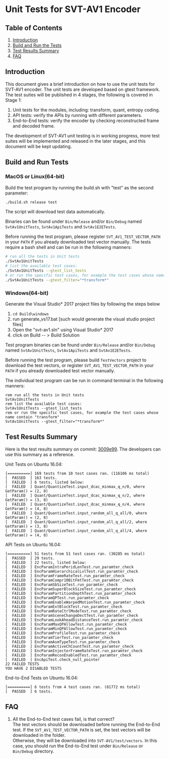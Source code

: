 # Unit Tests for SVT-AV1 Encoder

## Table of Contents

1. [Introduction](#Introduction)
2. [Build and Run the Tests](#Build-the-tests)
3. [Test Results Summary](#Test-Results)
4. [FAQ](#FAQ)

## Introduction

This document gives a brief introduction on how to use the unit tests for SVT-AV1 encoder. The unit tests are developed based on gtest framework. The test suites will be published in 4 stages, the following is covered in Stage 1:

1. Unit tests for the modules, including: transform, quant, entropy coding.
2. API tests: verify the APIs by running with different parameters.
3. End-to-End tests: verify the encoder by checking reconstructed frame and decoded frame.

The development of SVT-AV1 unit testing is in working progress, more test suites will be implemented and released in the later stages, and this document will be kept updating.

## Build and Run Tests

### MacOS or Linux(64-bit)

Build the test program by running the build.sh with "test" as the second parameter:

``` bash
./build.sh release test
```

The script will download test data automatically.

Binaries can be found under `Bin/Release` and/or `Bin/Debug` named `SvtAv1UnitTests`, `SvtAv1ApiTests` and `SvtAv1E2ETests`.

Before running the test program, please register `SVT_AV1_TEST_VECTOR_PATH` in your `PATH` if you already downloaded test vector manually. The tests require a bash shell and can be run in the following manners:

``` bash
# run all the tests in Unit tests
./SvtAv1UnitTests
# list the available test cases:
./SvtAv1UnitTests --gtest_list_tests
# or run the specific test cases, for example the test cases whose name contain "transform"
./SvtAv1UnitTests --gtest_filter="*transform*"
```

### Windows(64-bit)

Generate the Visual Studio* 2017 project files by following the steps below

1. `cd Build\windows`
2. run generate_vs17.bat [such would generate the visual studio project files]
3. Open the "svt-av1.sln" using Visual Studio* 2017
4. click on Build -- > Build Solution

Test program binaries can be found under `Bin/Release` and/or `Bin/Debug` named `SvtAv1UnitTests`, `SvtAv1ApiTests` and `SvtAv1E2ETests`.

Before running the test program, please build `TestVectors` project to download the test vectors, or register `SVT_AV1_TEST_VECTOR_PATH` in your `PATH` if you already downloaded test vector manually.

The individual test program can be run in command terminal in the following manners:

``` batch
rem run all the tests in Unit tests
SvtAv1UnitTests
rem list the available test cases:
SvtAv1UnitTests --gtest_list_tests
rem or run the specific test cases, for example the test cases whose name contain "transform"
SvtAv1UnitTests --gtest_filter="*transform*"
```

## Test Results Summary

Here is the test results summary on commit: [3009e99](https://github.com/OpenVisualCloud/SVT-AV1/commit/3009e99f32e3476e028aadd17a265630f80a8e36). The developers can use this summary as a reference.

Unit Tests on Ubuntu 16.04:

``` none
[==========] 169 tests from 10 test cases ran. (116106 ms total)
[  PASSED  ] 163 tests.
[  FAILED  ] 6 tests, listed below:
[  FAILED  ] Quant/QuantizeTest.input_dcac_minmax_q_n/0, where GetParam() = (2, 8)
[  FAILED  ] Quant/QuantizeTest.input_dcac_minmax_q_n/2, where GetParam() = (3, 8)
[  FAILED  ] Quant/QuantizeTest.input_dcac_minmax_q_n/4, where GetParam() = (4, 8)
[  FAILED  ] Quant/QuantizeTest.input_random_all_q_all/0, where GetParam() = (2, 8)
[  FAILED  ] Quant/QuantizeTest.input_random_all_q_all/2, where GetParam() = (3, 8)
[  FAILED  ] Quant/QuantizeTest.input_random_all_q_all/4, where GetParam() = (4, 8)
```

API Tests on Ubuntu 16.04:

``` none
[==========] 51 tests from 51 test cases ran. (30285 ms total)
[  PASSED  ] 29 tests.
[  FAILED  ] 22 tests, listed below:
[  FAILED  ] EncParamIntraPeridLenTest.run_paramter_check
[  FAILED  ] EncParamHierarchicalLvlTest.run_paramter_check
[  FAILED  ] EncParamFrameRateTest.run_paramter_check
[  FAILED  ] EncParamCompr10BitFmtTest.run_paramter_check
[  FAILED  ] EncParamSbSizeTest.run_paramter_check
[  FAILED  ] EncParamSuperBlockSizeTest.run_paramter_check
[  FAILED  ] EncParamPartitionDepthTest.run_paramter_check
[  FAILED  ] EncParamQPTest.run_paramter_check
[  FAILED  ] EncParamEnableWarpedMotionTest.run_paramter_check
[  FAILED  ] EncParamExtBlockTest.run_paramter_check
[  FAILED  ] EncParamRateCtrlModeTest.run_paramter_check
[  FAILED  ] EncParamSceneChangeDectTest.run_paramter_check
[  FAILED  ] EncParamLookAheadDistanceTest.run_paramter_check
[  FAILED  ] EncParamMaxQPAllowTest.run_paramter_check
[  FAILED  ] EncParamMinQPAllowTest.run_paramter_check
[  FAILED  ] EncParamProfileTest.run_paramter_check
[  FAILED  ] EncParamTierTest.run_paramter_check
[  FAILED  ] EncParamAsmTypeTest.run_paramter_check
[  FAILED  ] EncParamActiveChCountTest.run_paramter_check
[  FAILED  ] EncParamInjectorFrameRateTest.run_paramter_check
[  FAILED  ] EncParamReconEnabledTest.run_paramter_check
[  FAILED  ] EncApiTest.check_null_pointer
22 FAILED TESTS
YOU HAVE 2 DISABLED TESTS
```

End-to-End Tests on Ubuntu 16.04:

``` none
[==========] 6 tests from 4 test cases ran. (81772 ms total)
[  PASSED  ] 6 tests.
```

## FAQ

1. All the End-to-End test cases fail, is that correct?\
  The test vectors should be downloaded before running the End-to-End test. If the `SVT_AV1_TEST_VECTOR_PATH` is set, the test vectors will be downloaded in the folder.\
  Otherwise, they will be downloaded into `SVT-AV1/test/vectors`. In this case, you should run the End-to-End test under `Bin/Release` or `Bin/Debug` directory.
